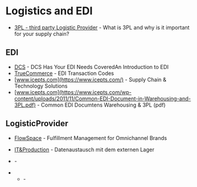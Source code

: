# Logistics and EDI

- [3PL - third party Logistic Provider](https://www.hive.app/blog/3pl-meaning) - What is 3PL and why is it important for your supply chain?

## EDI
- [DCS](https://www.dcs-is-edi.com/understanding-edi/) - DCS Has Your EDI Needs CoveredAn Introduction to EDI
- [TrueCommerce](https://www.truecommerce.com/resources/what-is-edi/edi-transaction-codes) - EDI Transaction Codes
- [www.icepts.com](https://www.icepts.com/) - Supply Chain & Technology Solutions
- [www.icepts.com](https://www.icepts.com/wp-content/uploads/2011/11/Common-EDI-Document-in-Warehousing-and-3PL.pdf) - Common EDI Documtens Warehousing & 3PL (pdf)

## LogisticProvider


- [FlowSpace]( https://flow.space/) - Fulfillment Management for Omnichannel Brands






- [IT&Production](https://www.it-production.com/allgemein/datenaustausch-mit-dem-externen-lager/) - Datenaustausch mit dem externen Lager

- [ ](   ) - 
- - [ ](   ) - 
